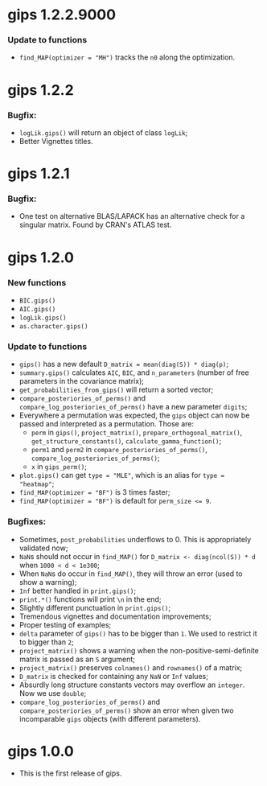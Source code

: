 # gips 1.2.2.9000

### Update to functions

-   `find_MAP(optimizer = "MH")` tracks the `n0` along the optimization.


# gips 1.2.2

### Bugfix:

- `logLik.gips()` will return an object of class `logLik`;
- Better Vignettes titles.


# gips 1.2.1

### Bugfix:

-   One test on alternative BLAS/LAPACK has an alternative check for a singular matrix. Found by CRAN's ATLAS test.


# gips 1.2.0

### New functions

-   `BIC.gips()`
-   `AIC.gips()`
-   `logLik.gips()`
-   `as.character.gips()`

### Update to functions

-   `gips()` has a new default `D_matrix = mean(diag(S)) * diag(p)`;
-   `summary.gips()` calculates `AIC`, `BIC`, and `n_parameters` (number of free parameters in the covariance matrix);
-   `get_probabilities_from_gips()` will return a sorted vector;
-   `compare_posteriories_of_perms()` and `compare_log_posteriories_of_perms()` have a new parameter `digits`;
-   Everywhere a permutation was expected, the `gips` object can now be passed and interpreted as a permutation. Those are:
    -   `perm` in `gips()`, `project_matrix()`, `prepare_orthogonal_matrix()`, `get_structure_constants()`, `calculate_gamma_function()`;
    -   `perm1` and `perm2` in `compare_posteriories_of_perms()`, `compare_log_posteriories_of_perms()`;
    -   `x` in `gips_perm()`;
-   `plot.gips()` can get `type = "MLE"`, which is an alias for `type = "heatmap"`;
-   `find_MAP(optimizer = "BF")` is 3 times faster;
-   `find_MAP(optimizer = "BF")` is default for `perm_size <= 9`.

### Bugfixes:

-   Sometimes, `post_probabilities` underflows to 0. This is appropriately validated now;
-   `NaN`s should not occur in `find_MAP()` for `D_matrix <- diag(ncol(S)) * d` when `1000 < d < 1e300`;
-   When `NaN`s do occur in `find_MAP()`, they will throw an error (used to show a warning);
-   `Inf` better handled in `print.gips()`;
-   `print.*()` functions will print `\n` in the end;
-   Slightly different punctuation in `print.gips()`;
-   Tremendous vignettes and documentation improvements;
-   Proper testing of examples;
-   `delta` parameter of `gips()` has to be bigger than `1`. We used to restrict it to bigger than `2`;
-   `project_matrix()` shows a warning when the non-positive-semi-definite matrix is passed as an `S` argument;
-   `project_matrix()` preserves `colnames()` and `rownames()` of a matrix;
-   `D_matrix` is checked for containing any `NaN` or `Inf` values;
-   Absurdly long structure constants vectors may overflow an `integer`. Now we use `double`;
-   `compare_log_posteriories_of_perms()` and `compare_posteriories_of_perms()` show an error when given two incomparable `gips` objects (with different parameters).

# gips 1.0.0

-   This is the first release of gips.
